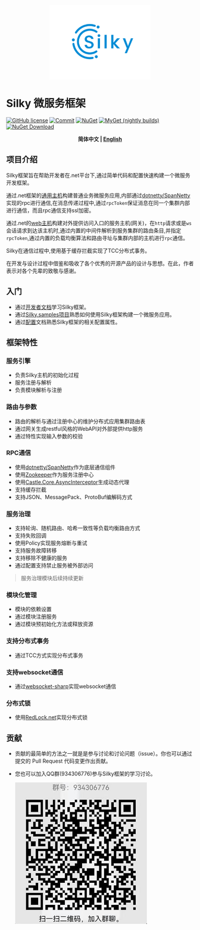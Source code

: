 <p align="center">
  <img height="200" src="./docs/.vuepress/public/assets/logo/logo.svg">
</p>

# Silky 微服务框架
[![GitHub license](https://img.shields.io/badge/license-MIT-blue.svg)](./LICENSE)
[![Commit](https://img.shields.io/github/last-commit/liuhll/Silky)](https://img.shields.io/github/last-commit/liuhll/Silky)
[![NuGet](https://img.shields.io/nuget/v/Silky.Core.svg?style=flat-square)](https://www.nuget.org/packages/Silky.Core)
[![MyGet (nightly builds)](https://img.shields.io/myget/Silky-framework/vpre/Silky.Core.svg?style=flat-square)](https://www.myget.org/feed/Packages/Silky-framework)
[![NuGet Download](https://img.shields.io/nuget/dt/Silky.Core.svg?style=flat-square)](https://www.nuget.org/packages/Silky.Core)


<div align="center">

**简体中文 | [English](./README.md)**

</div>

## 项目介绍

Silky框架旨在帮助开发者在.net平台下,通过简单代码和配置快速构建一个微服务开发框架。

通过.net框架的[通用主机](https://docs.microsoft.com/zh-cn/aspnet/core/fundamentals/host/generic-host?view=aspnetcore-5.0)构建普通业务微服务应用,内部通过[dotnetty/SpanNetty](https://github.com/cuteant/SpanNetty)实现的rpc进行通信,在消息传递过程中,通过`rpcToken`保证消息在同一个集群内部进行通信，而且rpc通信支持ssl加密。

通过.net的[web主机](https://docs.microsoft.com/zh-cn/aspnet/core/fundamentals/host/web-host?view=aspnetcore-5.0)构建对外提供访问入口的服务主机(网关)，在`http`请求或是`ws`会话请求到达该主机时,通过内置的中间件解析到服务集群的路由条目,并指定`rpcToken`,通过内置的负载均衡算法和路由寻址与集群内部的主机进行`rpc`通信。

Silky在通信过程中,使用基于缓存拦截实现了TCC分布式事务。


在开发与设计过程中借鉴和吸收了各个优秀的开源产品的设计与思想。在此，作者表示对各个先辈的致敬与感谢。

## 入门

- 通过[开发者文档](http://docs.Silky-fk.com/Silky/)学习Silky框架。
- 通过[Silky.samples项目](http://docs.Silky-fk.com/Silky/dev-docs/quick-start.html)熟悉如何使用Silky框架构建一个微服务应用。
- 通过[配置](http://docs.Silky-fk.com/config/)文档熟悉Silky框架的相关配置属性。

## 框架特性

### 服务引擎
- 负责Silky主机的初始化过程
- 服务注册与解析
- 负责模块解析与注册

### 路由与参数
- 路由的解析与通过注册中心的维护分布式应用集群路由表
- 通过网关生成restful风格的WebAPI对外部提供http服务
- 通过特性实现输入参数的校验

### RPC通信
- 使用[dotnetty/SpanNetty](https://github.com/cuteant/SpanNetty)作为底层通信组件
- 使用[Zookeeper](https://zookeeper.apache.org)作为服务注册中心
- 使用[Castle.Core.AsyncInterceptor](https://www.nuget.org/packages/Castle.Core.AsyncInterceptor/)生成动态代理
- 支持缓存拦截
- 支持JSON、MessagePack、ProtoBuf编解码方式

### 服务治理
- 支持轮询、随机路由、哈希一致性等负载均衡路由方式
- 支持失败回调
- 使用Policy实现服务熔断与重试
- 支持服务故障转移
- 支持移除不健康的服务
- 通过配置支持禁止服务被外部访问

> 服务治理模块后续持续更新

### 模块化管理
- 模块的依赖设置
- 通过模块注册服务
- 通过模块预初始化方法或释放资源

### 支持分布式事务
- 通过TCC方式实现分布式事务

### 支持websocket通信
- 通过[websocket-sharp](https://github.com/sta/websocket-sharp)实现websocket通信

### 分布式锁
- 使用[RedLock.net](https://github.com/samcook/RedLock.net)实现分布式锁

## 贡献
- 贡献的最简单的方法之一就是是参与讨论和讨论问题（issue）。你也可以通过提交的 Pull Request 代码变更作出贡献。
- 您也可以加入QQ群(934306776)参与Silky框架的学习讨论。
 
  ![qq-group.jpg](./docs/.vuepress/assets/public/../../public/assets/imgs/qq-group.jpg)